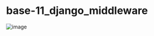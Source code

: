 # base-11_django_middleware

![image](https://github.com/user-attachments/assets/3328f5a8-0dfa-40de-a113-60f5d495aaf7)
